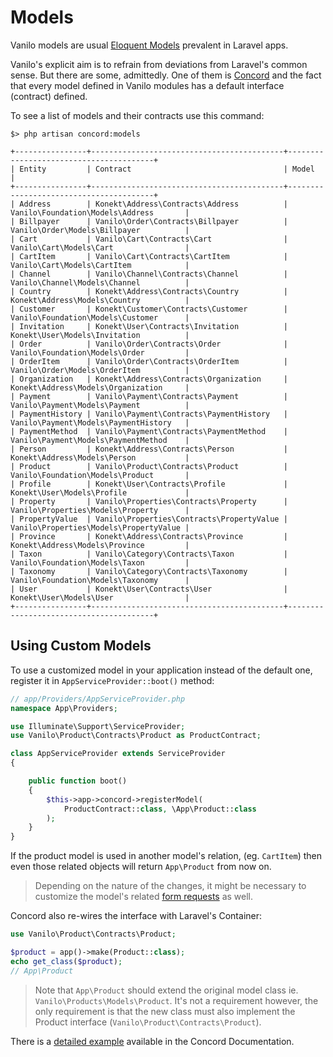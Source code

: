 # Models

Vanilo models are usual
[Eloquent Models](https://laravel.com/docs/8.x/eloquent) prevalent in
Laravel apps.

Vanilo's explicit aim is to refrain from deviations from Laravel's
common sense. But there are some, admittedly. One of them is
[Concord](concord.md) and the fact that every model defined in Vanilo
modules has a default interface (contract) defined.

To see a list of models and their contracts use this command:

```
$> php artisan concord:models

+----------------+-------------------------------------------+----------------------------------------+
| Entity         | Contract                                  | Model                                  |
+----------------+-------------------------------------------+----------------------------------------+
| Address        | Konekt\Address\Contracts\Address          | Vanilo\Foundation\Models\Address       |
| Billpayer      | Vanilo\Order\Contracts\Billpayer          | Vanilo\Order\Models\Billpayer          |
| Cart           | Vanilo\Cart\Contracts\Cart                | Vanilo\Cart\Models\Cart                |
| CartItem       | Vanilo\Cart\Contracts\CartItem            | Vanilo\Cart\Models\CartItem            |
| Channel        | Vanilo\Channel\Contracts\Channel          | Vanilo\Channel\Models\Channel          |
| Country        | Konekt\Address\Contracts\Country          | Konekt\Address\Models\Country          |
| Customer       | Konekt\Customer\Contracts\Customer        | Vanilo\Foundation\Models\Customer      |
| Invitation     | Konekt\User\Contracts\Invitation          | Konekt\User\Models\Invitation          |
| Order          | Vanilo\Order\Contracts\Order              | Vanilo\Foundation\Models\Order         |
| OrderItem      | Vanilo\Order\Contracts\OrderItem          | Vanilo\Order\Models\OrderItem          |
| Organization   | Konekt\Address\Contracts\Organization     | Konekt\Address\Models\Organization     |
| Payment        | Vanilo\Payment\Contracts\Payment          | Vanilo\Payment\Models\Payment          |
| PaymentHistory | Vanilo\Payment\Contracts\PaymentHistory   | Vanilo\Payment\Models\PaymentHistory   |
| PaymentMethod  | Vanilo\Payment\Contracts\PaymentMethod    | Vanilo\Payment\Models\PaymentMethod    |
| Person         | Konekt\Address\Contracts\Person           | Konekt\Address\Models\Person           |
| Product        | Vanilo\Product\Contracts\Product          | Vanilo\Foundation\Models\Product       |
| Profile        | Konekt\User\Contracts\Profile             | Konekt\User\Models\Profile             |
| Property       | Vanilo\Properties\Contracts\Property      | Vanilo\Properties\Models\Property      |
| PropertyValue  | Vanilo\Properties\Contracts\PropertyValue | Vanilo\Properties\Models\PropertyValue |
| Province       | Konekt\Address\Contracts\Province         | Konekt\Address\Models\Province         |
| Taxon          | Vanilo\Category\Contracts\Taxon           | Vanilo\Foundation\Models\Taxon         |
| Taxonomy       | Vanilo\Category\Contracts\Taxonomy        | Vanilo\Foundation\Models\Taxonomy      |
| User           | Konekt\User\Contracts\User                | Konekt\User\Models\User                |
+----------------+-------------------------------------------+----------------------------------------+
```

## Using Custom Models

To use a customized model in your application instead of the default one,
register it in `AppServiceProvider::boot()` method:

```php
// app/Providers/AppServiceProvider.php
namespace App\Providers;

use Illuminate\Support\ServiceProvider;
use Vanilo\Product\Contracts\Product as ProductContract;

class AppServiceProvider extends ServiceProvider
{

    public function boot()
    {
        $this->app->concord->registerModel(
            ProductContract::class, \App\Product::class
        );
    }
}
```

If the product model is used in another model's relation, (eg.
`CartItem`) then even those related objects will return `App\Product`
from now on.

> Depending on the nature of the changes, it might be necessary to
> customize the model's related [form requests](form-requests.md) as well.

Concord also re-wires the interface with Laravel's Container:

```php
use Vanilo\Product\Contracts\Product;

$product = app()->make(Product::class);
echo get_class($product);
// App\Product
```

> Note that `App\Product` should extend the original model class ie.
> `Vanilo\Products\Models\Product`. It's not a requirement however, the
> only requirement is that the new class must also implement the Product
> interface (`Vanilo\Product\Contracts\Product`).

There is a
[detailed example](https://konekt.dev/concord/1.8/models#detailed-example)
available in the Concord Documentation.
